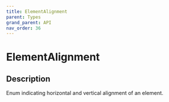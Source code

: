 ```yaml
---
title: ElementAlignment
parent: Types
grand_parent: API
nav_order: 36
---
```


# ElementAlignment

## Description

Enum indicating horizontal and vertical alignment of an element.
